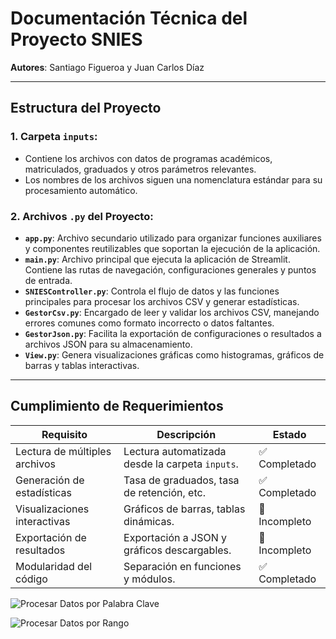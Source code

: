 # Documentación Técnica del Proyecto SNIES

**Autores**: Santiago Figueroa y Juan Carlos Díaz

---

## Estructura del Proyecto

### 1. Carpeta `inputs`:
- Contiene los archivos con datos de programas académicos, matriculados, graduados y otros parámetros relevantes.
- Los nombres de los archivos siguen una nomenclatura estándar para su procesamiento automático.

### 2. Archivos `.py` del Proyecto:
- **`app.py`**: Archivo secundario utilizado para organizar funciones auxiliares y componentes reutilizables que soportan la ejecución de la aplicación.
- **`main.py`**: Archivo principal que ejecuta la aplicación de Streamlit. Contiene las rutas de navegación, configuraciones generales y puntos de entrada.
- **`SNIESController.py`**: Controla el flujo de datos y las funciones principales para procesar los archivos CSV y generar estadísticas.
- **`GestorCsv.py`**: Encargado de leer y validar los archivos CSV, manejando errores comunes como formato incorrecto o datos faltantes.
- **`GestorJson.py`**: Facilita la exportación de configuraciones o resultados a archivos JSON para su almacenamiento.
- **`View.py`**: Genera visualizaciones gráficas como histogramas, gráficos de barras y tablas interactivas.

---

## Cumplimiento de Requerimientos

| Requisito                   | Descripción                                      | Estado        |
|-----------------------------|--------------------------------------------------|---------------|
| Lectura de múltiples archivos | Lectura automatizada desde la carpeta `inputs`. | ✅ Completado |
| Generación de estadísticas   | Tasa de graduados, tasa de retención, etc.       | ✅ Completado |
| Visualizaciones interactivas | Gráficos de barras, tablas dinámicas.           | 🔄 Incompleto |
| Exportación de resultados    | Exportación a JSON y gráficos descargables.      | 🔄 Incompleto |
| Modularidad del código       | Separación en funciones y módulos.              | ✅ Completado |

![Procesar Datos por Palabra Clave](https://ibb.co/y5pc33j "Procesar Datos por Palabra Clave")

![Procesar Datos por Rango](https://ibb.co/pZXmN5h "Procesar Datos por Rango")
